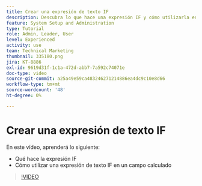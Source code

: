 ```yaml
---
title: Crear una expresión de texto IF
description: Descubra lo que hace una expresión IF y cómo utilizarla en un campo calculado en [!DNL Workfront].
feature: System Setup and Administration
type: Tutorial
role: Admin, Leader, User
level: Experienced
activity: use
team: Technical Marketing
thumbnail: 335180.png
jira: KT-8886
exl-id: 9619d31f-1c1a-472d-abb7-7a592c74071e
doc-type: video
source-git-commit: a25a49e59ca483246271214886ea4dc9c10e8d66
workflow-type: tm+mt
source-wordcount: '48'
ht-degree: 0%

---
```


# Crear una expresión de texto IF

En este vídeo, aprenderá lo siguiente:

* Qué hace la expresión IF
* Cómo utilizar una expresión de texto IF en un campo calculado

>[!VIDEO](https://video.tv.adobe.com/v/335180/?quality=12&learn=on)
